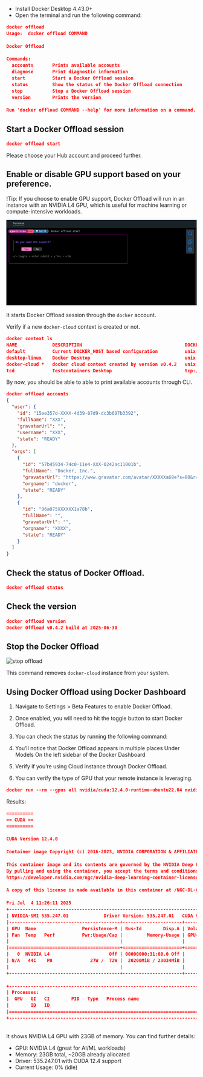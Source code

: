 
- Install Docker Desktop 4.43.0+
- Open the terminal and run the following command:

```json
docker offload
Usage:  docker offload COMMAND

Docker Offload

Commands:
  accounts       Prints available accounts
  diagnose       Print diagnostic information
  start          Start a Docker Offload session
  status         Show the status of the Docker Offload connection
  stop           Stop a Docker Offload session
  version        Prints the version

Run 'docker offload COMMAND --help' for more information on a command.
```

## Start a Docker Offload session

```json
docker offload start
```


Please choose your Hub account and proceed further.

## Enable or disable GPU support based on your preference.

!Tip: If you choose to enable GPU support, Docker Offload will run in an instance with an NVIDIA L4 GPU, which is useful for machine learning or compute-intensive workloads.

![offload1](images/offload1.png)

It starts Docker Offload session through the `docker` account.

Verify if a new `docker-cloud` context is created or not.

```json
docker context ls
NAME             DESCRIPTION                                      DOCKER ENDPOINT                                             ERROR
default          Current DOCKER_HOST based configuration          unix:///var/run/docker.sock                                 
desktop-linux    Docker Desktop                                   unix:///Users/ajeetsraina/.docker/run/docker.sock           
docker-cloud *   docker cloud context created by version v0.4.2   unix:///Users/ajeetsraina/.docker/cloud/docker-cloud.sock   
tcd              Testcontainers Desktop                           tcp://127.0.0.1:49496   
```

By now, you should be able to able to print available accounts through CLI.

```json
docker offload accounts
{
  "user": {
    "id": "15ee357d-XXXX-4d39-87d9-dc3b697b3392",
    "fullName": "XXX",
    "gravatarUrl": "",
    "username": "XXX",
    "state": "READY"
  },
  "orgs": [
    {
      "id": "57b45934-74c0-11e4-XXX-0242ac11001b",
      "fullName": "Docker, Inc.",
      "gravatarUrl": "https://www.gravatar.com/avatar/XXXXXa68e?s=80&r=g&d=mm",
      "orgname": "docker",
      "state": "READY"
    },
    {
      "id": "96a075XXXXXX1a78b",
      "fullName": "",
      "gravatarUrl": "",
      "orgname": "XXXX",
      "state": "READY"
    }
  ]
}

```

## Check the status of Docker Offload.

```json
docker offload status
```

## Check the version

```json
docker offload version
Docker Offload v0.4.2 build at 2025-06-30
```

## Stop the Docker Offload

![stop offload](images/stop-offload.png)

This command removes `docker-cloud` instance from your system.

## Using Docker Offload using Docker Dashboard

1. Navigate to Settings > Beta Features to enable Docker Offload.

2. Once enabled, you will need to hit the toggle button to start Docker Offload.

3. You can check the status by running the following command:

4. You’ll notice that Docker Offload appears in multiple places
   Under Models
   On the left sidebar of the Docker Dashboard


5. Verify if you’re using Cloud instance through Docker Offload.

6. You can verify the type of GPU that your remote instance is leveraging.

```json
docker run --rm --gpus all nvidia/cuda:12.4.0-runtime-ubuntu22.04 nvidia-smi
```


Results:

```json
==========
== CUDA ==
==========

CUDA Version 12.4.0

Container image Copyright (c) 2016-2023, NVIDIA CORPORATION & AFFILIATES. All rights reserved.

This container image and its contents are governed by the NVIDIA Deep Learning Container License.
By pulling and using the container, you accept the terms and conditions of this license:
https://developer.nvidia.com/ngc/nvidia-deep-learning-container-license

A copy of this license is made available in this container at /NGC-DL-CONTAINER-LICENSE for your convenience.

Fri Jul  4 11:26:11 2025       
+---------------------------------------------------------------------------------------+
| NVIDIA-SMI 535.247.01             Driver Version: 535.247.01   CUDA Version: 12.4     |
|-----------------------------------------+----------------------+----------------------+
| GPU  Name                 Persistence-M | Bus-Id        Disp.A | Volatile Uncorr. ECC |
| Fan  Temp   Perf          Pwr:Usage/Cap |         Memory-Usage | GPU-Util  Compute M. |
|                                         |                      |               MIG M. |
|=========================================+======================+======================|
|   0  NVIDIA L4                      Off | 00000000:31:00.0 Off |                    0 |
| N/A   44C    P0              27W /  72W |  20200MiB / 23034MiB |      0%      Default |
|                                         |                      |                  N/A |
+-----------------------------------------+----------------------+----------------------+
                                                                                         
+---------------------------------------------------------------------------------------+
| Processes:                                                                            |
|  GPU   GI   CI        PID   Type   Process name                            GPU Memory |
|        ID   ID                                                             Usage      |
|=======================================================================================|
+---------------------------------------------------------------------------------------+
 

```

It shows NVIDIA L4 GPU with 23GB of memory. You can find further details:
- GPU: NVIDIA L4 (great for AI/ML workloads)
- Memory: 23GB total, ~20GB already allocated
- Driver: 535.247.01 with CUDA 12.4 support
- Current Usage: 0% (idle)
